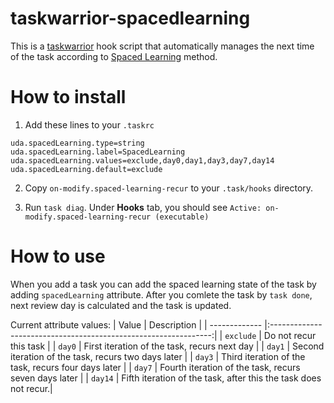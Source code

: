 # taskwarrior-spacedlearning
This is a [taskwarrior](https://taskwarrior.org/) hook script that automatically manages the next time of the task according to [Spaced Learning](https://www.oxfordlearning.com/what-is-spaced-practice/) method.

# How to install

1. Add these lines to your `.taskrc`

```
uda.spacedLearning.type=string
uda.spacedLearning.label=SpacedLearning
uda.spacedLearning.values=exclude,day0,day1,day3,day7,day14
uda.spacedLearning.default=exclude
```
2. Copy `on-modify.spaced-learning-recur` to your `.task/hooks` directory.

3. Run `task diag`. Under **Hooks** tab, you should see
`Active: on-modify.spaced-learning-recur (executable)`

# How to use

When you add a task you can add the spaced learning state of the task by adding `spacedLearning` attribute. After you comlete the task by `task done`, next review day is calculated and the task is updated.

Current attribute values:
| Value         | Description                                                     |
| ------------- |:---------------------------------------------------------------:|
| `exclude`     | Do not recur this task                                          |
| `day0`        | First iteration of the task, recurs next day                    |
| `day1`        | Second iteration of the task, recurs two days later             |
| `day3`        | Third iteration of the task, recurs four days later             |
| `day7`        | Fourth iteration of the task, recurs seven days later           |
| `day14`       | Fifth iteration of the task, after this the task does not recur.|

